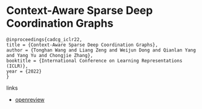 # Context-Aware Sparse Deep Coordination Graphs

```
@inproceedings{cadcg_iclr22,
title = {Context-Aware Sparse Deep Coordination Graphs},
author = {Tonghan Wang and Liang Zeng and Weijun Dong and Qianlan Yang and Yang Yu and Chongjie Zhang},
booktitle = {International Conference on Learning Representations (ICLR)},
year = {2022}
}
```

links
- [openreview](https://openreview.net/forum?id=wQfgfb8VKTn)
